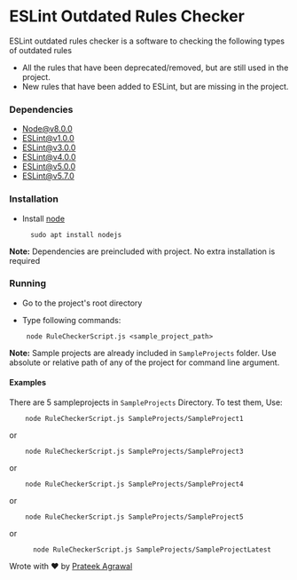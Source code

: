 # ESLint Outdated Rules Checker

ESLint outdated rules checker is a software to checking the following types of outdated rules

- All the rules that have been deprecated/removed, but are still used in the project.
- New rules that have been added to ESLint, but are missing in the project.

### Dependencies
- Node@v8.0.0
- ESLint@v1.0.0
- ESLint@v3.0.0
- ESLint@v4.0.0
- ESLint@v5.0.0
- ESLint@v5.7.0


### Installation

- Install [node][1]

        sudo apt install nodejs
        
**Note:** Dependencies are preincluded with project. No extra installation is required
 
 
 ### Running
 
 - Go to the project's root directory
 - Type following commands:
 
        node RuleCheckerScript.js <sample_project_path>
        
 **Note:** Sample projects are already included in `SampleProjects` folder. Use absolute or relative path of any of the project for command line argument.
 
 #### Examples
 
 There are 5 sampleprojects in `SampleProjects` Directory. To test them, Use:
 
        node RuleCheckerScript.js SampleProjects/SampleProject1

or

        node RuleCheckerScript.js SampleProjects/SampleProject3

or

        node RuleCheckerScript.js SampleProjects/SampleProject4

or

        node RuleCheckerScript.js SampleProjects/SampleProject5
        
or
  
          node RuleCheckerScript.js SampleProjects/SampleProjectLatest
          
          
Wrote with ❤️ by [Prateek Agrawal](https://www.linkedin.com/in/agrawal-prateek/)

[1]: [https://nodejs.org/en/download/]

